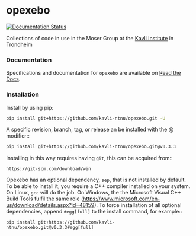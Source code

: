 # opexebo

[![Documentation Status](https://readthedocs.org/projects/opexebo/badge/?version=latest)](https://opexebo.readthedocs.io/en/latest/?badge=latest)



Collections of code in use in the Moser Group at the [Kavli Institute](https://www.ntnu.edu/kavli) in Trondheim

### Documentation

Specifications and documentation for `opexebo` are available on [Read the Docs](https://opexebo.readthedocs.io/en/latest/).

### Installation


Install by using pip:

```bash
pip install git+https://github.com/kavli-ntnu/opexebo.git -U
```

A specific revision, branch, tag, or release an be installed with the @ modifier::

```bash
pip install git+https://github.com/kavli-ntnu/opexebo.git@v0.3.3
```

Installing in this way requires having `git`, this can be acquired from::

    https://git-scm.com/download/win

Opexebo has an optional dependency, `sep`, that is not installed by default. To be able to install it, you require a C++ compiler installed on your system. On Linux, `gcc` will do the job. On Windows, the the Microsoft Visual C++ Build Tools fulfil the same role (https://www.microsoft.com/en-us/download/details.aspx?id=48159). To force installation of all optional dependencies, append `#egg[full]` to the install command, for example::

    pip install git+https://github.com/kavli-ntnu/opexebo.git@v0.3.3#egg[full]




​    

